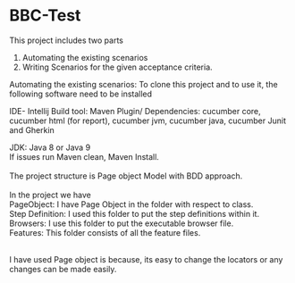 # BBC-Test

This project includes two parts 
1)	Automating the existing scenarios 
2)	Writing Scenarios for the given acceptance criteria.

Automating the existing scenarios:
To clone this project and to use it, the following software need to be installed

IDE- Intellij
Build tool: Maven
Plugin/ Dependencies:  cucumber core, cucumber html (for report), cucumber jvm, cucumber java, cucumber Junit and Gherkin

JDK: Java 8 or Java 9
<br />If issues run Maven clean, Maven Install.<br />
<br />The project structure is Page object Model with BDD approach.<br />
<br />In the project we have 
<br />PageObject: I have Page Object in the folder with respect to class.
<br />Step Definition: I used this folder to put the step definitions within it.
<br />Browsers: I use this folder to put the executable browser file.
<br />Features: This folder consists of all the feature files.

<br />I have used Page object is because, its easy to change the locators or any changes can be made easily.
